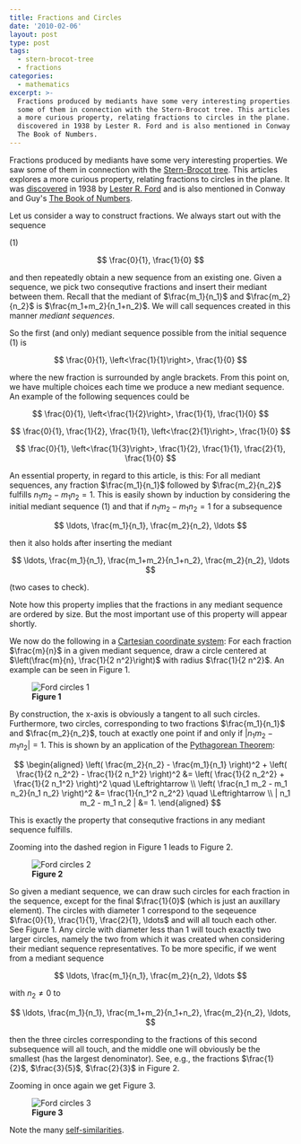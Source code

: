 ```yaml
---
title: Fractions and Circles
date: '2010-02-06'
layout: post
type: post
tags:
  - stern-brocot-tree
  - fractions
categories:
  - mathematics
excerpt: >-
  Fractions produced by mediants have some very interesting properties. We saw
  some of them in connection with the Stern-Brocot tree. This articles explores
  a more curious property, relating fractions to circles in the plane. It was
  discovered in 1938 by Lester R. Ford and is also mentioned in Conway and Guy's
  The Book of Numbers.
---
```

Fractions produced by mediants have some very interesting properties. We saw some of them in connection with the [Stern-Brocot tree](/blog/2009/12/the-stern-brocot-tree-of-fractions). This articles explores a more curious property, relating fractions to circles in the plane. It was [discovered](http://www.jstor.org/pss/2302799) in 1938 by [Lester R. Ford](http://en.wikipedia.org/wiki/Lester_R._Ford) and is also mentioned in Conway and Guy's [The Book of Numbers](/refs/conway-guy).<span></span>

Let us consider a way to construct fractions. We always start out with the sequence

<div class="pull-right">(1)</div>

$$
\frac{0}{1}, \frac{1}{0}
$$

and then repeatedly obtain a new sequence from an existing one. Given a sequence, we pick two consequtive fractions and insert their mediant between them. Recall that the mediant of $\frac{m_1}{n_1}$ and $\frac{m_2}{n_2}$ is $\frac{m_1+m_2}{n_1+n_2}$. We will call sequences created in this manner *mediant sequences*.

So the first (and only) mediant sequence possible from the initial sequence (1) is

$$
\frac{0}{1}, \left<\frac{1}{1}\right>, \frac{1}{0}
$$

where the new fraction is surrounded by angle brackets. From this point on, we have multiple choices each time we produce a new mediant sequence. An example of the following sequences could be

$$
\frac{0}{1}, \left<\frac{1}{2}\right>, \frac{1}{1}, \frac{1}{0}
$$

$$
\frac{0}{1}, \frac{1}{2}, \frac{1}{1}, \left<\frac{2}{1}\right>, \frac{1}{0}
$$

$$
\frac{0}{1}, \left<\frac{1}{3}\right>, \frac{1}{2}, \frac{1}{1}, \frac{2}{1}, \frac{1}{0}
$$

An essential property, in regard to this article, is this: For all mediant sequences, any fraction $\frac{m_1}{n_1}$ followed by $\frac{m_2}{n_2}$ fulfills $n_1 m_2 - m_1 n_2 = 1$. This is easily shown by induction by considering the initial mediant sequence&nbsp;(1) and that if $n_1 m_2 - m_1 n_2 = 1$ for a subsequence

$$
\ldots, \frac{m_1}{n_1}, \frac{m_2}{n_2}, \ldots
$$

then it also holds after inserting the mediant

$$
\ldots, \frac{m_1}{n_1}, \frac{m_1+m_2}{n_1+n_2}, \frac{m_2}{n_2}, \ldots
$$

(two cases to check).

Note how this property implies that the fractions in any mediant sequence are ordered by size. But the most important use of this property will appear shortly.

We now do the following in a [Cartesian coordinate system](http://en.wikipedia.org/wiki/Cartesian_coordinate_system): For each fraction $\frac{m}{n}$ in a given mediant sequence, draw a circle centered at $\left(\frac{m}{n}, \frac{1}{2 n^2}\right)$ with radius $\frac{1}{2 n^2}$. An example can be seen in Figure&nbsp;1.

<figure>
  <img src="/media/ford1.svg" class="img-responsive" alt="Ford circles 1">
  <figcaption><strong>Figure 1</strong></figcaption>
</figure>

By construction, the x-axis is obviously a tangent to all such circles. Furthermore, two circles, corresponding to two fractions $\frac{m_1}{n_1}$ and $\frac{m_2}{n_2}$, touch at exactly one point if and only if $| n_1 m_2 - m_1 n_2 | = 1$. This is shown by an application of the [Pythagorean Theorem](http://en.wikipedia.org/wiki/Pythagorean_theorem):

$$
\begin{aligned} \left( \frac{m_2}{n_2} - \frac{m_1}{n_1} \right)^2 + \left( \frac{1}{2 n_2^2} - \frac{1}{2 n_1^2} \right)^2 &= \left( \frac{1}{2 n_2^2} + \frac{1}{2 n_1^2} \right)^2 \quad \Leftrightarrow \\ \left( \frac{n_1 m_2 - m_1 n_2}{n_1 n_2} \right)^2 &= \frac{1}{n_1^2 n_2^2} \quad \Leftrightarrow \\ | n_1 m_2 - m_1 n_2 | &= 1. \end{aligned}
$$

This is exactly the property that consequtive fractions in any mediant sequence fulfills.

Zooming into the dashed region in Figure&nbsp;1 leads to Figure&nbsp;2.

<figure>
  <img src="/media/ford2.svg" class="img-responsive" alt="Ford circles 2">
  <figcaption><strong>Figure 2</strong></figcaption>
</figure>

So given a mediant sequence, we can draw such circles for each fraction in the sequence, except for the final $\frac{1}{0}$ (which is just an auxillary element). The circles with diameter $1$ correspond to the seqeuence $\frac{0}{1}, \frac{1}{1}, \frac{2}{1}, \ldots$ and will all touch each other. See Figure&nbsp;1. Any circle with diameter less than $1$ will touch exactly two larger circles, namely the two from which it was created when considering their mediant sequence representatives. To be more specific, if we went from a mediant sequence

$$
\ldots, \frac{m_1}{n_1}, \frac{m_2}{n_2}, \ldots
$$

with $n_2 \neq 0$ to

$$
\ldots, \frac{m_1}{n_1}, \frac{m_1+m_2}{n_1+n_2}, \frac{m_2}{n_2}, \ldots,
$$

then the three circles corresponding to the fractions of this second subsequence will all touch, and the middle one will obviously be the smallest (has the largest denominator). See, e.g., the fractions $\frac{1}{2}$, $\frac{3}{5}$, $\frac{2}{3}$ in Figure&nbsp;2.

Zooming in once again we get Figure&nbsp;3.

<figure>
  <img src="/media/ford3.svg" class="img-responsive" alt="Ford circles 3">
  <figcaption><strong>Figure 3</strong></figcaption>
</figure>

Note the many [self-similarities](http://en.wikipedia.org/wiki/Self-similarity).
